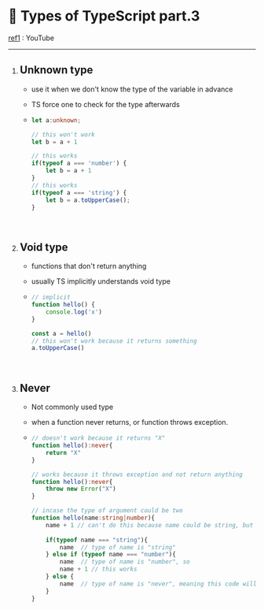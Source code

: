 # 🌼 Types of TypeScript part.3

[ref1](https://www.youtube.com/watch?v=alzyYRaLq54) : YouTube

---

1. ## Unknown type

   - use it when we don't know the type of the variable in advance

   - TS force one to check for the type afterwards

   - ```typescript
     let a:unknown;
     
     // this won't work
     let b = a + 1
     
     // this works
     if(typeof a === 'number') {
         let b = a + 1
     }
     // this works
     if(typeof a === 'string') {
         let b = a.toUpperCase();
     }
     ```

   <br>

2. ## Void type

   - functions that don't return anything

   - usually TS implicitly understands void type

   - ```typescript
     // implicit
     function hello() {
         console.log('x')
     }
     
     const a = hello()
     // this won't work because it returns something
     a.toUpperCase()
     ```

   <br>

3. ## Never

   - Not commonly used type

   - when a function never returns, or function throws exception.

   - ```typescript
     // doesn't work because it returns "X"
     function hello():never{
         return "X"
     }
     
     // works because it throws exception and not return anything
     function hello():never{
         throw new Error("X")
     }
     
     // incase the type of argument could be two
     function hello(name:string|number){
         name + 1 // can't do this because name could be string, but check below
         
         if(typeof name === "string"){
             name  // type of name is "string"
         } else if (typeof name === "number"){
             name  // type of name is "number", so 
             name + 1 // this works
         } else {
             name  // type of name is "never", meaning this code will and should never run.
         }
     }
     ```
